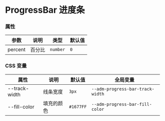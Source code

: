 # ProgressBar 进度条

<code src="./demos/index.tsx"></code>

### 属性

| 参数    | 说明   | 类型     | 默认值 |
| ------- | ------ | -------- | ------ |
| percent | 百分比 | `number` | `0`    |

### CSS 变量

| 属性          | 说明       | 默认值    | 全局变量                         |
| ------------- | ---------- | --------- | -------------------------------- |
| --track-width | 线条宽度   | `3px`     | `--adm-progress-bar-track-width` |
| --fill-color  | 填充的颜色 | `#1677FF` | `--adm-progress-bar-fill-color`  |
